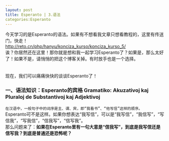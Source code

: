```yaml
---
layout: post
title: Esperanto | 3.语法
categories:Esperanto
---
```

今天学习的是Esperanto的语法。如果有不想看我文章只想看教程的，这里有传送门，快走！<br>
<http://reto.cn/php/hanyu/konciza_kurso/konciza_kurso_5/><br>
诶？你居然还在这里！那你就是想和我一起学习Esperanto了？如果是，那么太好了！如果不是，请悄悄的把这个博客关掉。有时放手也是一个选择。<br><br><br>
现在，我们可以痛痛快快的谈谈Esperanto了！
### 一、语法知识：Esperanto的宾格  Gramatiko: Akuzativoj kaj Pluraloj de Substantivoj kaj Adjektivoj
`在汉语中，一般句子中的词序是主、谓、宾，即“我看书”、“他写信”这样的顺序。`<br>
Esperanto可不是这样。如果你想表达“我写信”，可以是“我写信”，“我信写”，“写信我”，“写我信”，“信我写”，“信写我”。<br>
那么问题来了：**如果在Esperanto里有一句大意是“信我写”，到底是我写信还是信写我？到底是普通还是恐怖呢？**



